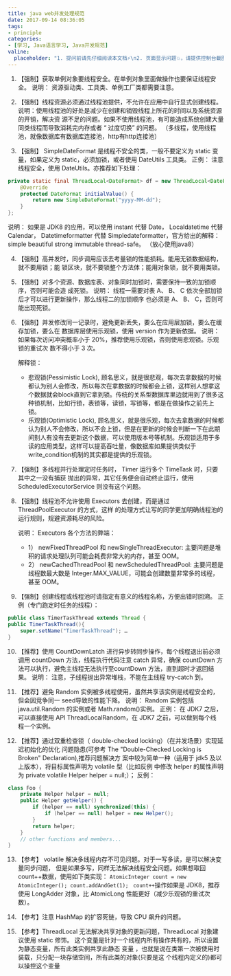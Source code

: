 ```yaml
---
title: java web并发处理规范
date: 2017-09-14 08:36:05
tags:
- principle
categories:
- [学习, Java语言学习, Java开发规范]
valine:
  placeholder: "1. 提问前请先仔细阅读本文档⚡\n2. 页面显示问题💥，请提供控制台截图📸或者您的测试网址\n3. 其他任何报错💣，请提供详细描述和截图📸，祝食用愉快💪"
---
```


1. 【强制】获取单例对象要线程安全。在单例对象里面做操作也要保证线程安全。
   说明： 资源驱动类、工具类、单例工厂类都需要注意。

2. 【强制】线程资源必须通过线程池提供，不允许在应用中自行显式创建线程。
   说明：使用线程池的好处是减少在创建和销毁线程上所花的时间以及系统资源的开销，解决资
   源不足的问题。如果不使用线程池，有可能造成系统创建大量同类线程而导致消耗完内存或者
   “ 过度切换” 的问题。
   （多线程，使用线程池，就像数据库有数据库连接池，http有http连接池）

3. 【强制】 SimpleDateFormat 是线程不安全的类，一般不要定义为 static 变量，如果定义为
   static，必须加锁，或者使用 DateUtils 工具类。
   正例： 注意线程安全，使用 DateUtils。亦推荐如下处理：
```java
private static final ThreadLocal<DateFormat> df = new ThreadLocal<DateFormat>() {
    @Override
    protected DateFormat initialValue() {
        return new SimpleDateFormat("yyyy-MM-dd");
    }
};
```
说明： 如果是 JDK8 的应用，可以使用 instant 代替 Date， Localdatetime 代替 Calendar，
Datetimeformatter 代替 Simpledateformatter，官方给出的解释： simple beautiful strong
immutable thread-safe。
（放心使用java8）

4. 【强制】高并发时，同步调用应该去考量锁的性能损耗。能用无锁数据结构，就不要用锁；能
   锁区块，就不要锁整个方法体；能用对象锁，就不要用类锁。

5. 【强制】对多个资源、数据库表、对象同时加锁时，需要保持一致的加锁顺序，否则可能会造
   成死锁。
   说明： 线程一需要对表 A、 B、 C 依次全部加锁后才可以进行更新操作，那么线程二的加锁顺序
   也必须是 A、 B、 C，否则可能出现死锁。

6. 【强制】并发修改同一记录时，避免更新丢失，要么在应用层加锁，要么在缓存加锁，要么在
   数据库层使用乐观锁，使用 version 作为更新依据。
   说明： 如果每次访问冲突概率小于 20%，推荐使用乐观锁，否则使用悲观锁。乐观锁的重试次
   数不得小于 3 次。
   
   解释锁：
   - 悲观锁(Pessimistic Lock), 顾名思义，就是很悲观，每次去拿数据的时候都认为别人会修改，所以每次在拿数据的时候都会上锁，这样别人想拿这个数据就会block直到它拿到锁。传统的关系型数据库里边就用到了很多这种锁机制，比如行锁，表锁等，读锁，写锁等，都是在做操作之前先上锁。
   - 乐观锁(Optimistic Lock), 顾名思义，就是很乐观，每次去拿数据的时候都认为别人不会修改，所以不会上锁，但是在更新的时候会判断一下在此期间别人有没有去更新这个数据，可以使用版本号等机制。乐观锁适用于多读的应用类型，这样可以提高吞吐量，像数据库如果提供类似于write_condition机制的其实都是提供的乐观锁。

7. 【强制】多线程并行处理定时任务时， Timer 运行多个 TimeTask 时，只要其中之一没有捕获
   抛出的异常，其它任务便会自动终止运行，使用 ScheduledExecutorService 则没有这个问题。

8. 【强制】线程池不允许使用 Executors 去创建，而是通过 ThreadPoolExecutor 的方式，这样
   的处理方式让写的同学更加明确线程池的运行规则，规避资源耗尽的风险。
   
   说明： Executors 各个方法的弊端：
   - 1） newFixedThreadPool 和 newSingleThreadExecutor:
   主要问题是堆积的请求处理队列可能会耗费非常大的内存，甚至 OOM。
   - 2） newCachedThreadPool 和 newScheduledThreadPool:
   主要问题是线程数最大数是 Integer.MAX_VALUE，可能会创建数量非常多的线程，甚至 OOM。

9. 【强制】创建线程或线程池时请指定有意义的线程名称，方便出错时回溯。
   正例（专门跑定时任务的线程）：
```java
public class TimerTaskThread extends Thread {
public TimerTaskThread(){
    super.setName("TimerTaskThread"); …
}
```

10. 【推荐】使用 CountDownLatch 进行异步转同步操作，每个线程退出前必须调用 countDown 方法，线程执行代码注意 catch 异常，确保 countDown 方法可以执行，避免主线程无法执行至countDown 方法，直到超时才返回结果。
说明： 注意，子线程抛出异常堆栈，不能在主线程 try-catch 到。

11. 【推荐】避免 Random 实例被多线程使用，虽然共享该实例是线程安全的，但会因竞争同一 seed导致的性能下降。
   说明： Random 实例包括 java.util.Random 的实例或者 Math.random()实例。
   正例： 在 JDK7 之后，可以直接使用 API ThreadLocalRandom，在 JDK7 之前，可以做到每个线
   程一个实例。

12. 【推荐】通过双重检查锁（ double-checked locking）（在并发场景）实现延迟初始化的优化
   问题隐患(可参考 The "Double-Checked Locking is Broken" Declaration),推荐问题解决方
   案中较为简单一种（适用于 jdk5 及以上版本），将目标属性声明为 volatile 型（比如反例
   中修改 helper 的属性声明为 private volatile Helper helper = null;）；
   反例：
   ```java
   class Foo {
       private Helper helper = null;
       public Helper getHelper() {
           if (helper == null) synchronized(this) {
               if (helper == null) helper = new Helper();
           }
           return helper; 
       }
       // other functions and members...
   }
   ```

13. 【参考】 volatile 解决多线程内存不可见问题。对于一写多读，是可以解决变量同步问题，
   但是如果多写，同样无法解决线程安全问题。如果想取回 count++数据，使用如下类实现：
   `AtomicInteger count = new AtomicInteger(); count.addAndGet(1); `
    `count++`操作如果是
   JDK8，推荐使用 LongAdder 对象，比 AtomicLong 性能更好（减少乐观锁的重试次数）。

14. 【参考】注意 HashMap 的扩容死链，导致 CPU 飙升的问题。

15. 【参考】ThreadLocal 无法解决共享对象的更新问题，ThreadLocal 对象建议使用 static 修饰。
   这个变量是针对一个线程内所有操作共有的，所以设置为静态变量，所有此类实例共享此静态
   变量 ，也就是说在类第一次被使用时装载，只分配一块存储空间，所有此类的对象(只要是这
   个线程内定义的)都可以操控这个变量


